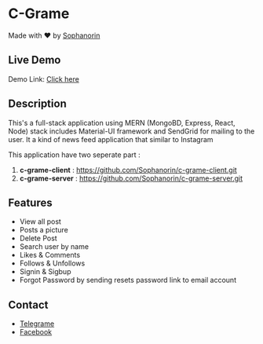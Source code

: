# C-Grame

Made with :heart: by [Sophanorin](https://web.facebook.com/Heou.sophanorin)

## Live Demo

Demo Link: [Click here](https://serene-borg-167da7.netlify.app/)

## Description

This's a full-stack application using MERN (MongoBD, Express, React, Node) stack includes Material-UI framework and SendGrid for mailing to the user. It a kind of news feed application that similar to Instagram

This application have two seperate part :
1. **c-grame-client** : https://github.com/Sophanorin/c-grame-client.git
2. **c-grame-server** : https://github.com/Sophanorin/c-grame-server.git

## Features

- View all post
- Posts a picture
- Delete Post
- Search user by name
- Likes & Comments
- Follows & Unfollows
- Signin & Sigbup
- Forgot Password by sending resets password link to email account 

## Contact 

 - [Telegrame](https://telegram.me/HoeuSophanorin)
 - [Facebook](https://web.facebook.com/Heou.sophanorin)
